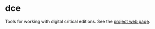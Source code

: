 # dce

Tools for working with digital critical editions.  See the [project web page](http://neelsmith.github.io/dce).
